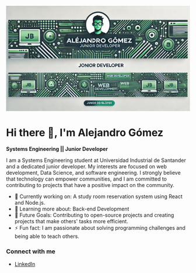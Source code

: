 ![Descripción de la imagen](https://github.com/Alejandrogv2304/Alejandrogv2304/blob/main/DALL·E%202024-08-25%2018.42.47%20-%20A%20banner%20similar%20to%20the%20one%20provided%2C%20with%20the%20name%20'Alejandro%20Gómez'%20prominently%20displayed%20in%20the%20center.%20Below%20the%20name%2C%20include%20the%20title%20'Junior%20D.webp)

# Hi there 👋, I'm Alejandro Gómez

**Systems Engineering || Junior Developer**

I am a Systems Engineering student at Universidad Industrial de Santander and a dedicated junior developer. My interests are focused on web development, Data Science, and software engineering. I strongly believe that technology can empower communities, and I am committed to contributing to projects that have a positive impact on the community.

- 💼 Currently working on: A study room reservation system using React and Node.js.
- 🌱 Learning more about: Back-end Development
- 🚀 Future Goals: Contributing to open-source projects and creating projects that make others' tasks more efficient.
- ⚡ Fun fact: I am passionate about solving programming challenges and being able to teach others.

### Connect with me
- [LinkedIn](https://www.linkedin.com/in/alejandro-gomez-a2452320a/)
